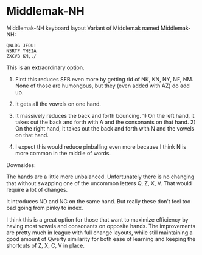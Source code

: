 # Middlemak-NH
Middlemak-NH keyboard layout
Variant of Middlemak named Middlemak-NH:

    QWLDG JFOU:
    NSRTP YHEIA
    ZXCVB KM,./
    

This is an extraordinary option.

1) First this reduces SFB even more by getting rid of NK, KN, NY, NF, NM. None of those are humongous, but they (even added with AZ) do add up. 

2) It gets all the vowels on one hand.

3) It massively reduces the back and forth bouncing. 1) On the left hand, it takes out the back and forth with A and the consonants on that hand. 2) On the right hand, it takes out the back and forth with N and the vowels on that hand.

4) I expect this would reduce pinballing even more because I think N is more common in the middle of words.

Downsides: 

The hands are a little more unbalanced. Unfortunately there is no changing that without swapping one of the uncommon letters Q, Z, X, V. That would require a lot of changes. 

It introduces ND and NG on the same hand. But really these don’t feel too bad going from pinky to index.

I think this is a great option for those that want to maximize efficiency by having most vowels and consonants on opposite hands. The improvements are pretty much in league with full change layouts, while still maintaining a good amount of Qwerty similarity for both ease of learning and keeping the shortcuts of Z, X, C, V in place.

